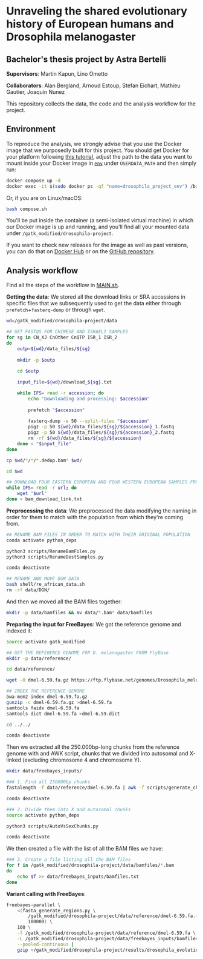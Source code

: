 # Unraveling the shared evolutionary history of European humans and Drosophila melanogaster
## Bachelor's thesis project by Astra Bertelli

**Supervisors**: Martin Kapun, Lino Ometto

**Collaborators**: Alan Bergland, Arnoud Estoup, Stefan Eichart, Mathieu Gautier, Joaquin Nunez

This repository collects the data, the code and the analysis workflow for the project.

## Environment

To reproduce the analysis, we strongly advise that you use the Docker image that we purposedly built for this project. You should get Docker for your platform following [this tutorial](https://dev.to/astrabert/1mindocker-2-get-docker-kh), adjust the path to the data you want to mount inside your Docker image in [`env`](./.env) under `ÙSERDATA_PATH` and then simply run:

```bash
docker compose up -d
docker exec -it $(sudo docker ps -qf "name=drosophila_project_env") /bin/bash
```

Or, if you are on Linux/macOS:

```bash
bash compose.sh
```

You'll be put inside the container (a semi-isolated virtual machine) in which our Docker image is up and running, and you'll find all your mounted data under `/gatk_modified/drosophila-project`.

If you want to check new releases for the image as well as past versions, you can do that on [Docker Hub](https://hub.docker.com/repository/docker/astrabert/silly-gat-kay/general) or on the [GitHub repository](https://github.com/AstraBert/silly-gat-kay).

## Analysis workflow

Find all the steps of the workflow in [MAIN.sh](./shell/MAIN.sh).

**Getting the data**: We stored all the download links or SRA accessions in specific files that we subsequently used to get the data either through `prefetch`+`fasterq-dump` or through `wget`. 

```bash
wd=/gatk_modified/drosophila-project/data

## GET FASTQS FOR CHINESE AND ISRAELI SAMPLES
for sg in CN_XJ CnOther CnQTP ISR_1 ISR_2
do
    outp=${wd}/data_files/${sg}
    
    mkdir -p $outp
    
    cd $outp

    input_file=${wd}/download_${sg}.txt 

    while IFS= read -r accession; do
        echo "Downloading and processing: $accession"
        
        prefetch "$accession"
        
        fasterq-dump -e 50 --split-files "$accession"
        pigz -p 50 ${wd}/data_files/${sg}/${accession}_1.fastq
        pigz -p 50 ${wd}/data_files/${sg}/${accession}_2.fastq
        rm -rf ${wd}/data_files/${sg}/${accession} 
    done < "$input_file"
done

cp $wd/*/*/*.dedup.bam* $wd/

cd $wd

## DOWNLOAD FOUR EASTERN EUROPEAN AND FOUR WESTERN EUROPEAN SAMPLES FROM DESTv2
while IFS= read -r url; do
    wget "$url" 
done < bam_download_link.txt
```

**Preprocessing the data**: We preprocessed the data modifying the naming in order for them to match with the population from which they're coming from. 

```bash
## RENAME BAM FILES IN ORDER TO MATCH WITH THEIR ORIGINAL POPULATION
conda activate python_deps

python3 scripts/RenameBamFiles.py
python3 scripts/RenameDestSamples.py

conda deactivate

## RENAME AND MOVE DGN DATA
bash shell/re_african_data.sh
rm -rf data/DGN/
```

And then we moved all the BAM files together:

```bash
mkdir -p data/bamfiles && mv data/*.bam* data/bamfiles
```

**Preparing the input for FreeBayes**: We got the reference genome and indexed it:

```bash
source activate gatk_modified

## GET THE REFERENCE GENOME FOR D. melanogaster FROM FlyBase
mkdir -p data/reference/

cd data/reference/

wget -O dmel-6.59.fa.gz https://ftp.flybase.net/genomes/Drosophila_melanogaster/current/fasta/dmel-all-chromosome-r6.59.fasta.gz

## INDEX THE REFERENCE GENOME
bwa-mem2 index dmel-6.59.fa.gz
gunzip -c dmel-6.59.fa.gz >dmel-6.59.fa
samtools faidx dmel-6.59.fa
samtools dict dmel-6.59.fa >dmel-6.59.dict

cd ../../

conda deactivate
```

Then we extracted all the 250.000bp-long chunks from the reference genome with and AWK script, chunks that we divided into autosomal and X-linked (excluding chromosome 4 and chromosome Y).

```bash
mkdir data/freebayes_inputs/

### 1. Find all 250000bp chunks
fastalength -f data/reference/dmel-6.59.fa | awk -f scripts/generate_chunk.awk -v chunk_size=250000 - > data/freebayes_inputs/all.chunks

conda deactivate

### 2. Divide them into X and autosomal chunks
source activate python_deps

python3 scripts/AutoVsSexChunks.py

conda deactivate
```

We then created a file with the list of all the BAM files we have:

```bash
### 3. Create a file listing all the BAM files
for f in /gatk_modified/drosophila-project/data/bamfiles/*.bam
do
    echo $f >> data/freebayes_inputs/bamfiles.txt
done
```

**Variant calling with FreeBayes**:

```bash
freebayes-parallel \
    <(fasta_generate_regions.py \
        /gatk_modified/drosophila-project/data/reference/dmel-6.59.fa.fai \
        100000) \
    100 \
    -f /gatk_modified/drosophila-project/data/reference/dmel-6.59.fa \
    -L /gatk_modified/drosophila-project/data/freebayes_inputs/bamfiles.txt \
    --pooled-continuous |
    gzip >/gatk_modified/drosophila-project/results/drosophila_evolution.vcf.gz
```